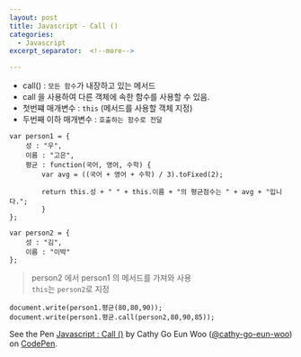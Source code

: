 ```yaml
---
layout: post
title: Javascript - Call ()
categories:
  - Javascript
excerpt_separator:  <!--more-->

---
```


- call() : `모든 함수`가 내장하고 있는 메서드
- call 을 사용하여 다른 객체에 속한 함수를 사용할 수 있음.
- 첫번쨰 매개변수 : `this` (메서드를 사용할 객체 지정)
- 두번째 이하 매개변수 : `호출하는 함수로 전달`

```
var person1 = {
    성 : "우",
    이름 : "고은",
    평균 : function(국어, 영어, 수학) {
        var avg = ((국어 + 영어 + 수학) / 3).toFixed(2);

        return this.성 + " " + this.이름 + "의 평균점수는 " + avg + "입니다.";
        }
};

var person2 = {
    성 : "김",
    이름 : "이박"
};
```

> person2 에서 person1 의 메서드를 가져와 사용  
>  `this`는 `person2`로 지정

```
document.write(person1.평균(80,80,90));
document.write(person1.평균.call(person2,80,90,85));  
```

<p data-height="265" data-theme-id="0" data-slug-hash="BPmrWw" data-default-tab="js,result" data-user="cathy-go-eun-woo" data-pen-title="Javascript : Call ()" class="codepen">See the Pen <a href="https://codepen.io/cathy-go-eun-woo/pen/BPmrWw/">Javascript : Call ()</a> by Cathy Go Eun Woo (<a href="https://codepen.io/cathy-go-eun-woo">@cathy-go-eun-woo</a>) on <a href="https://codepen.io">CodePen</a>.</p>
<script src="https://static.codepen.io/assets/embed/ei.js"> </script>
